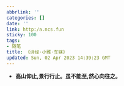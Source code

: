 ```yaml
---
abbrlink: ''
categories: []
date: ''
link: http:/a.ncs.fun
sticky: 100
tags:
- 随笔
title: 《诗经·小雅·车辖》
updated: Sun, 02 Apr 2023 14:39:23 GMT
---
```

* **高山仰止,景行行止。虽不能至,然心向往之。**

